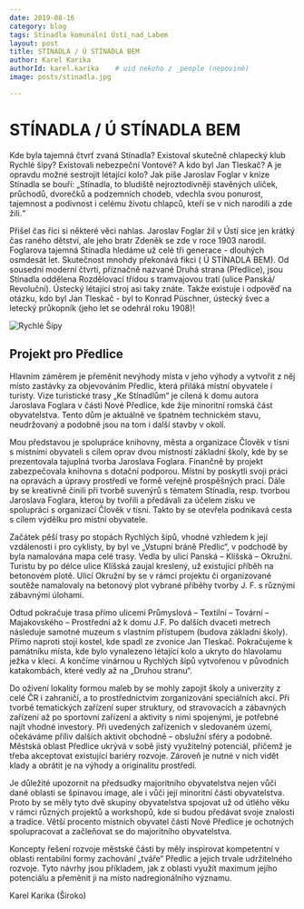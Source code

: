 ```yaml
---
date: 2019-08-16
category: blog
tags: Stínadla komunální Ústí_nad_Labem
layout: post
title: STÍNADLA / Ú STÍNADLA BEM 
author: Karel Karika
authorId: karel.karika    # uid nekoho z _people (nepoviné)
image: posts/stinadla.jpg

---
```



# STÍNADLA / Ú STÍNADLA BEM

Kde byla tajemná čtvrť zvaná Stínadla? Existoval skutečně chlapecký klub Rychlé šípy? Existovali nebezpeční Vontové? A kdo byl Jan Tleskač? A je opravdu možné sestrojit létající kolo? Jak píše Jaroslav Foglar v knize Stínadla se bouří: „Stínadla, to bludiště nejroztodivněji stavěných uliček, průchodů, dvorečků a podzemních chodeb, vdechla svou ponurost, tajemnost a podivnost i celému životu chlapců, kteří se v nich narodili a zde žili.“

Přišel čas říci si některé věci nahlas. Jaroslav Foglar žil v Ústí sice jen krátký čas raného dětství, ale jeho bratr Zdeněk se zde v roce 1903 narodil.  Foglarova tajemná Stínadla hledáme už celé tři generace - dlouhých osmdesát let. Skutečnost mnohdy překonává fikci ( Ú STÍNADLA BEM). Od sousední moderní čtvrti, příznačně nazvané Druhá strana (Předlice), jsou Stínadla oddělena Rozdělovací třídou s tramvajovou tratí (ulice Panská/ Revoluční). Ústecký létající stroj asi taky znáte. Takže existuje i odpověď na otázku, kdo byl Jan Tleskač - byl to Konrad Püschner, ústecký švec a letecký průkopník (jeho let se odehrál roku 1908)! 

![Rychlé Šípy](https://ustecky.pirati.cz/assets/img/posts/sipy.jpg)

## Projekt pro Předlice
Hlavním záměrem je přeměnit nevýhody místa v jeho výhody a vytvořit z něj místo zastávky za objevováním Předlic, která přiláká místní obyvatele i turisty. Vize turistické trasy „Ke Stínadlům“ je cílená k domu autora Jaroslava Foglara v části Nové Předlice, kde žije minoritní romská část obyvatelstva. Tento dům je aktuálně ve špatném technickém stavu, neudržovaný a podobně jsou na tom i další stavby v okolí.

Mou představou je spolupráce knihovny, města a organizace Člověk v tísni s místními obyvateli s cílem oprav dvou místností základní školy, kde by se prezentovala tajuplná tvorba Jaroslava Foglara. Finančně by projekt zabezpečovala knihovna s dotační podporou. Místní by poskytli svoji práci na opravách a úpravy prostředí ve formě veřejně prospěšných prací. Dále by se kreativně činili při tvorbě suvenýrů s tématem Stínadla, resp. tvorbou Jaroslava Foglara, kterou by tvořili a předávali za účelem zisku ve spolupráci s organizací Člověk v tísni. Takto by se otevřela podnikavá cesta s cílem výdělku pro místní obyvatele.

Začátek pěší trasy po stopách Rychlých šípů, vhodné vzhledem k její vzdálenosti i pro cyklisty, by byl ve „Vstupní bráně Předlic“, v podchodě by byla namalována mapa celé trasy. Vedla by ulicí Panská – Klíšská – Okružní. Turistu by po délce ulice Klíšská zaujal kreslený, už existující příběh na betonovém plotě. Ulicí Okružní by se v rámci projektu či organizované soutěže namalovaly na betonový plot vybrané příběhy tvorby J. F. s různými zábavnými úlohami. 

Odtud pokračuje trasa přímo ulicemi Průmyslová – Textilní – Tovární – Majakovského – Prostřední až k domu J.F. Po dalších dvaceti metrech následuje samotné muzeum s vlastním přístupem (budova základní školy). Přímo naproti stojí kostel, kde spadl ze zvonice Jan Tleskač. Pokračujeme k památníku místa, kde bylo vynalezeno létající kolo a ukryto do hlavolamu ježka v kleci. A končíme vinárnou u Rychlých šípů vytvořenou v původních katakombách, které vedly až na „Druhou stranu“.

Do oživení lokality formou maleb by se mohly zapojit školy a univerzity z celé ČR i zahraničí, a to prostřednictvím zorganizování speciálních akcí. Při tvorbě tematických zařízení super struktury, od stravovacích a zábavných zařízení až po sportovní zařízení a aktivity s nimi spojenými, je potřebné najít vhodné investory. Při uvedených zařízeních v sledovaném území, očekáváme příliv dalších aktivit obchodně – obslužní sféry a podobně.
Městská oblast Předlice ukrývá v sobě jistý využitelný potenciál, přičemž je třeba akceptovat existující bariéry rozvoje. Zároveň je nutné v nich vidět klady a obrátit je na výhody a originalitu prostředí.

Je důležité upozornit na předsudky majoritního obyvatelstva nejen vůči dané oblasti se špinavou image, ale i vůči její minoritní části obyvatelstva. Proto by se měly tyto dvě skupiny obyvatelstva spojovat už od útlého věku v rámci různých projektů a workshopů, kde si budou předávat svoje znalosti a tradice. Větší procento místních obyvatel části Nové Předlice je ochotných spolupracovat a začleňovat se do majoritního obyvatelstva.

Koncepty řešení rozvoje městské části by měly inspirovat kompetentní v oblasti rentabilní formy zachování „tváře“ Předlic a jejich trvale udržitelného rozvoje. Tyto návrhy jsou příkladem, jak z oblasti využít maximum jejího potenciálu a přeměnit ji na místo nadregionálního významu.

Karel Karika (Široko)
